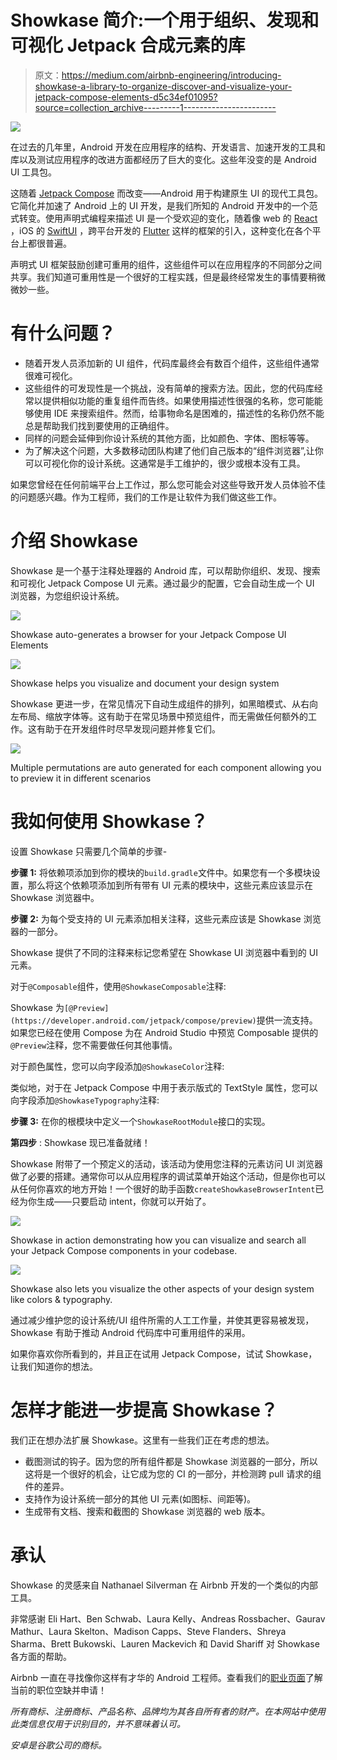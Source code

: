 # Showkase 简介:一个用于组织、发现和可视化 Jetpack 合成元素的库

> 原文：<https://medium.com/airbnb-engineering/introducing-showkase-a-library-to-organize-discover-and-visualize-your-jetpack-compose-elements-d5c34ef01095?source=collection_archive---------1----------------------->

![](img/a972ba432e7e8968c267d4d376154682.png)

在过去的几年里，Android 开发在应用程序的结构、开发语言、加速开发的工具和库以及测试应用程序的改进方面都经历了巨大的变化。这些年没变的是 Android UI 工具包。

这随着 [Jetpack Compose](https://developer.android.com/jetpack/compose) 而改变——Android 用于构建原生 UI 的现代工具包。它简化并加速了 Android 上的 UI 开发，是我们所知的 Android 开发中的一个范式转变。使用声明式编程来描述 UI 是一个受欢迎的变化，随着像 web 的 [React](https://reactjs.org/) ，iOS 的 [SwiftUI](https://developer.apple.com/xcode/swiftui/) ，跨平台开发的 [Flutter](https://flutter.dev/) 这样的框架的引入，这种变化在各个平台上都很普遍。

声明式 UI 框架鼓励创建可重用的组件，这些组件可以在应用程序的不同部分之间共享。我们知道可重用性是一个很好的工程实践，但是最终经常发生的事情要稍微微妙一些。

# 有什么问题？

*   随着开发人员添加新的 UI 组件，代码库最终会有数百个组件，这些组件通常很难可视化。
*   这些组件的可发现性是一个挑战，没有简单的搜索方法。因此，您的代码库经常以提供相似功能的重复组件而告终。如果使用描述性很强的名称，您可能能够使用 IDE 来搜索组件。然而，给事物命名是困难的，描述性的名称仍然不能总是帮助我们找到要使用的正确组件。
*   同样的问题会延伸到你设计系统的其他方面，比如颜色、字体、图标等等。
*   为了解决这个问题，大多数移动团队构建了他们自己版本的“组件浏览器”,让你可以可视化你的设计系统。这通常是手工维护的，很少或根本没有工具。

如果您曾经在任何前端平台上工作过，那么您可能会对这些导致开发人员体验不佳的问题感兴趣。作为工程师，我们的工作是让软件为我们做这些工作。

# 介绍 Showkase

Showkase 是一个基于注释处理器的 Android 库，可以帮助你组织、发现、搜索和可视化 Jetpack Compose UI 元素。通过最少的配置，它会自动生成一个 UI 浏览器，为您组织设计系统。

![](img/ae5730e3fe253b2f4da0eb8f04e252db.png)

Showkase auto-generates a browser for your Jetpack Compose UI Elements

![](img/1b464aee3da943228cdada6349893c0c.png)

Showkase helps you visualize and document your design system

Showkase 更进一步，在常见情况下自动生成组件的排列，如黑暗模式、从右向左布局、缩放字体等。这有助于在常见场景中预览组件，而无需做任何额外的工作。这有助于在开发组件时尽早发现问题并修复它们。

![](img/2d29fda62c17c3976e9f62cec82fb014.png)

Multiple permutations are auto generated for each component allowing you to preview it in different scenarios

# 我如何使用 Showkase？

设置 Showkase 只需要几个简单的步骤-

**步骤 1:** 将依赖项添加到你的模块的`build.gradle`文件中。如果您有一个多模块设置，那么将这个依赖项添加到所有带有 UI 元素的模块中，这些元素应该显示在 Showkase 浏览器中。

**步骤 2:** 为每个受支持的 UI 元素添加相关注释，这些元素应该是 Showkase 浏览器的一部分。

Showkase 提供了不同的注释来标记您希望在 Showkase UI 浏览器中看到的 UI 元素。

对于`@Composable`组件，使用`@ShowkaseComposable`注释:

Showkase 为`[@Preview](https://developer.android.com/jetpack/compose/preview)`提供一流支持。如果您已经在使用 Compose 为在 Android Studio 中预览 Composable 提供的`@Preview`注释，您不需要做任何其他事情。

对于颜色属性，您可以向字段添加`@ShowkaseColor`注释:

类似地，对于在 Jetpack Compose 中用于表示版式的 TextStyle 属性，您可以向字段添加`@ShowkaseTypography`注释:

**步骤 3:** 在你的根模块中定义一个`ShowkaseRootModule`接口的实现。

**第四步** : Showkase 现已准备就绪！

Showkase 附带了一个预定义的活动，该活动为使用您注释的元素访问 UI 浏览器做了必要的搭建。通常你可以从应用程序的调试菜单开始这个活动，但是你也可以从任何你喜欢的地方开始！一个很好的助手函数`createShowkaseBrowserIntent`已经为你生成——只要启动 intent，你就可以开始了。

![](img/b0edaf9d7766cc31a0623962ae40a7d4.png)

Showkase in action demonstrating how you can visualize and search all your Jetpack Compose components in your codebase.

![](img/d0b0b25eca00959b95b2080fe8fc820d.png)

Showkase also lets you visualize the other aspects of your design system like colors & typography.

通过减少维护您的设计系统/UI 组件所需的人工工作量，并使其更容易被发现，Showkase 有助于推动 Android 代码库中可重用组件的采用。

如果你喜欢你所看到的，并且正在试用 Jetpack Compose，试试 Showkase，让我们知道你的想法。

# 怎样才能进一步提高 Showkase？

我们正在想办法扩展 Showkase。这里有一些我们正在考虑的想法。

*   截图测试的钩子。因为您的所有组件都是 Showkase 浏览器的一部分，所以这将是一个很好的机会，让它成为您的 CI 的一部分，并检测跨 pull 请求的组件的差异。
*   支持作为设计系统一部分的其他 UI 元素(如图标、间距等)。
*   生成带有文档、搜索和截图的 Showkase 浏览器的 web 版本。

# 承认

Showkase 的灵感来自 Nathanael Silverman 在 Airbnb 开发的一个类似的内部工具。

非常感谢 Eli Hart、Ben Schwab、Laura Kelly、Andreas Rossbacher、Gaurav Mathur、Laura Skelton、Madison Capps、Steve Flanders、Shreya Sharma、Brett Bukowski、Lauren Mackevich 和 David Shariff 对 Showkase 各方面的帮助。

Airbnb 一直在寻找像你这样有才华的 Android 工程师。查看我们的[职业页面](https://careers.airbnb.com)了解当前的职位空缺并申请！

*所有商标、注册商标、产品名称、品牌均为其各自所有者的财产。在本网站中使用此类信息仅用于识别目的，并不意味着认可。*

*安卓是谷歌公司的商标。*